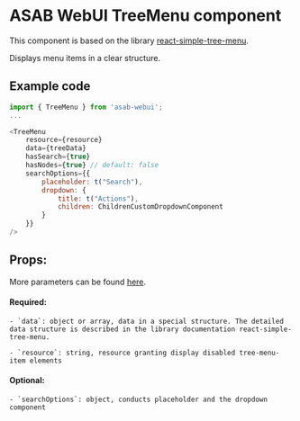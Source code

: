 # ASAB WebUI TreeMenu component

This component is based on the library [react-simple-tree-menu](https://github.com/iannbing/react-simple-tree-menu).

Displays menu items in a clear structure.

## Example code

```javascript
import { TreeMenu } from 'asab-webui';
...

<TreeMenu
	resource={resource}
	data={treeData}
	hasSearch={true}
	hasNodes={true} // default: false
	searchOptions={{
		placeholder: t("Search"),
		dropdown: {
			title: t("Actions"),
			children: ChildrenCustomDropdownComponent
		}
	}}
/>

```


## Props:
More parameters can be found [here](https://github.com/iannbing/react-simple-tree-menu#api).

#### Required:

	- `data`: object or array, data in a special structure. The detailed data structure is described in the library documentation react-simple-tree-menu.

	- `resource`: string, resource granting display disabled tree-menu-item elements


#### Optional:

	- `searchOptions`: object, conducts placeholder and the dropdown component

